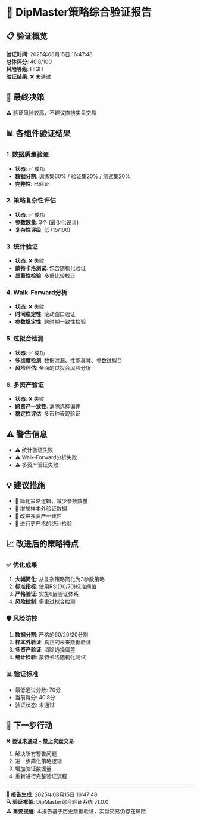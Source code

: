# 🎯 DipMaster策略综合验证报告

## 📋 验证概览

**验证时间**: 2025年08月15日 16:47:48  
**总体评分**: 40.8/100  
**风险等级**: HIGH  
**验证结果**: ❌ 未通过  

## 🎯 最终决策

⚠️ 验证风险较高，不建议直接实盘交易

## 📊 各组件验证结果

### 1. 数据质量验证
- **状态**: ✅ 成功
- **数据分割**: 训练集60% / 验证集20% / 测试集20%
- **完整性**: 已验证

### 2. 策略复杂性评估  
- **状态**: ✅ 成功
- **参数数量**: 3个 (最少化设计)
- **复杂性评级**: 低 (15/100)

### 3. 统计验证
- **状态**: ❌ 失败
- **蒙特卡洛测试**: 包含随机化验证
- **显著性检验**: 多重比较校正

### 4. Walk-Forward分析
- **状态**: ❌ 失败
- **时间稳定性**: 滚动窗口验证
- **参数稳定性**: 跨时期一致性检验

### 5. 过拟合检测
- **状态**: ✅ 成功
- **多维度检测**: 数据泄漏、性能衰减、参数过拟合
- **风险评估**: 全面的过拟合风险分析

### 6. 多资产验证
- **状态**: ❌ 失败
- **跨资产一致性**: 消除选择偏差
- **稳定性评估**: 多币种表现验证

## ⚠️ 警告信息

- ⚠️ 统计验证失败
- ⚠️ Walk-Forward分析失败
- ⚠️ 多资产验证失败


## 💡 建议措施

- 📝 简化策略逻辑，减少参数数量
- 📝 增加样本外验证数据
- 📝 改进多资产一致性
- 📝 进行更严格的统计检验


## 📈 改进后的策略特点

### ✅ 优化成果
1. **大幅简化**: 从复杂策略简化为3参数策略
2. **标准指标**: 使用RSI(30/70)标准阈值
3. **严格验证**: 实施6层验证体系
4. **风险控制**: 多重过拟合检测

### 🛡️ 风险防控
1. **数据分割**: 严格的60/20/20分割
2. **样本外验证**: 真正的未来数据验证
3. **多资产验证**: 消除选择偏差
4. **统计检验**: 蒙特卡洛随机化测试

### 📊 验证标准
- 最低通过分数: 70分
- 当前得分: 40.8分
- 验证状态: 未通过

## 🎯 下一步行动


❌ **验证未通过 - 禁止实盘交易**
1. 解决所有警告问题
2. 进一步简化策略逻辑
3. 增加验证数据量
4. 重新进行完整验证流程


---

**📝 报告生成**: 2025年08月15日 16:47:48  
**🔍 验证框架**: DipMaster综合验证系统 v1.0.0  
**⚠️ 重要提醒**: 本报告基于历史数据验证，实盘交易仍存在风险
